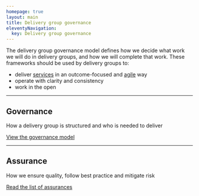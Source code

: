 ```yaml
---
homepage: true
layout: main
title: Delivery group governance
eleventyNavigation:
  key: Delivery group governance
---
```


The delivery group governance model defines how we decide what work we will do in delivery groups, and how we will complete that work. These frameworks should be used by delivery groups to: 

* deliver [services]( https://www.gov.uk/service-manual/service-assessments/what-a-service-is) in an outcome-focused and [agile](https://www.gov.uk/service-manual/agile-delivery) way 
* operate with clarity and consistency 
* work in the open 

***
## Governance 

How a delivery group is structured and who is needed to deliver 

[View the governance model](/governance-model) 

***
## Assurance 

How we ensure quality, follow best practice and mitigate risk 

[Read the list of assurances](/assurance) 
